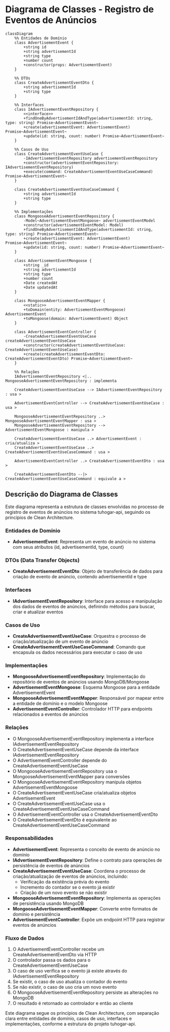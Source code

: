 # Diagrama de Classes - Registro de Eventos de Anúncios

```mermaid
classDiagram
    %% Entidades de Domínio
    class AdvertisementEvent {
        +string id
        +string advertisementId
        +string type
        +number count
        +constructor(props: AdvertisementEvent)
    }
    
    %% DTOs
    class CreateAdvertisementEventDto {
        +string advertisementId
        +string type
    }
    
    %% Interfaces
    class IAdvertisementEventRepository {
        <<interface>>
        +findOneByAdvertisementIdAndType(advertisementId: string, type: string) Promise~AdvertisementEvent~
        +create(advertisementEvent: AdvertisementEvent) Promise~AdvertisementEvent~
        +update(id: string, count: number) Promise~AdvertisementEvent~
    }
    
    %% Casos de Uso
    class CreateAdvertisementEventUseCase {
        -IAdvertisementEventRepository advertisementEventRepository
        +constructor(advertisementEventRepository: IAdvertisementEventRepository)
        +execute(command: CreateAdvertisementEventUseCaseCommand) Promise~AdvertisementEvent~
    }
    
    class CreateAdvertisementEventUseCaseCommand {
        +string advertisementId
        +string type
    }
    
    %% Implementações
    class MongooseAdvertisementEventRepository {
        -Model~AdvertisementEventMongoose~ advertisementEventModel
        +constructor(advertisementEventModel: Model)
        +findOneByAdvertisementIdAndType(advertisementId: string, type: string) Promise~AdvertisementEvent~
        +create(advertisementEvent: AdvertisementEvent) Promise~AdvertisementEvent~
        +update(id: string, count: number) Promise~AdvertisementEvent~
    }
    
    class AdvertisementEventMongoose {
        +string _id
        +string advertisementId
        +string type
        +number count
        +Date createdAt
        +Date updatedAt
    }
    
    class MongooseAdvertisementEventMapper {
        <<static>>
        +toDomain(entity: AdvertisementEventMongoose) AdvertisementEvent
        +toMongoose(domain: AdvertisementEvent) Object
    }
    
    class AdvertisementEventController {
        -CreateAdvertisementEventUseCase createAdvertisementEventUseCase
        +constructor(createAdvertisementEventUseCase: CreateAdvertisementEventUseCase)
        +create(createAdvertisementEventDto: CreateAdvertisementEventDto) Promise~AdvertisementEvent~
    }
    
    %% Relações
    IAdvertisementEventRepository <|.. MongooseAdvertisementEventRepository : implementa
    
    CreateAdvertisementEventUseCase --> IAdvertisementEventRepository : usa >
    
    AdvertisementEventController --> CreateAdvertisementEventUseCase : usa >
    
    MongooseAdvertisementEventRepository ..> MongooseAdvertisementEventMapper : usa >
    MongooseAdvertisementEventRepository --> AdvertisementEventMongoose : manipula >
    
    CreateAdvertisementEventUseCase ..> AdvertisementEvent : cria/atualiza >
    CreateAdvertisementEventUseCase ..> CreateAdvertisementEventUseCaseCommand : usa >
    
    AdvertisementEventController ..> CreateAdvertisementEventDto : usa >
    
    CreateAdvertisementEventDto --|> CreateAdvertisementEventUseCaseCommand : equivale a >
```

## Descrição do Diagrama de Classes

Este diagrama representa a estrutura de classes envolvidas no processo de registro de eventos de anúncios no sistema tuhogar-api, seguindo os princípios de Clean Architecture.

### Entidades de Domínio
- **AdvertisementEvent**: Representa um evento de anúncio no sistema com seus atributos (id, advertisementId, type, count)

### DTOs (Data Transfer Objects)
- **CreateAdvertisementEventDto**: Objeto de transferência de dados para criação de evento de anúncio, contendo advertisementId e type

### Interfaces
- **IAdvertisementEventRepository**: Interface para acesso e manipulação dos dados de eventos de anúncios, definindo métodos para buscar, criar e atualizar eventos

### Casos de Uso
- **CreateAdvertisementEventUseCase**: Orquestra o processo de criação/atualização de um evento de anúncio
- **CreateAdvertisementEventUseCaseCommand**: Comando que encapsula os dados necessários para executar o caso de uso

### Implementações
- **MongooseAdvertisementEventRepository**: Implementação do repositório de eventos de anúncios usando MongoDB/Mongoose
- **AdvertisementEventMongoose**: Esquema Mongoose para a entidade AdvertisementEvent
- **MongooseAdvertisementEventMapper**: Responsável por mapear entre a entidade de domínio e o modelo Mongoose
- **AdvertisementEventController**: Controlador HTTP para endpoints relacionados a eventos de anúncios

### Relações
- O MongooseAdvertisementEventRepository implementa a interface IAdvertisementEventRepository
- O CreateAdvertisementEventUseCase depende da interface IAdvertisementEventRepository
- O AdvertisementEventController depende do CreateAdvertisementEventUseCase
- O MongooseAdvertisementEventRepository usa o MongooseAdvertisementEventMapper para conversões
- O MongooseAdvertisementEventRepository manipula objetos AdvertisementEventMongoose
- O CreateAdvertisementEventUseCase cria/atualiza objetos AdvertisementEvent
- O CreateAdvertisementEventUseCase usa o CreateAdvertisementEventUseCaseCommand
- O AdvertisementEventController usa o CreateAdvertisementEventDto
- O CreateAdvertisementEventDto é equivalente ao CreateAdvertisementEventUseCaseCommand

### Responsabilidades
- **AdvertisementEvent**: Representa o conceito de evento de anúncio no domínio
- **IAdvertisementEventRepository**: Define o contrato para operações de persistência de eventos de anúncios
- **CreateAdvertisementEventUseCase**: Coordena o processo de criação/atualização de eventos de anúncios, incluindo:
  - Verificação da existência prévia do evento
  - Incremento do contador se o evento já existir
  - Criação de um novo evento se não existir
- **MongooseAdvertisementEventRepository**: Implementa as operações de persistência usando MongoDB
- **MongooseAdvertisementEventMapper**: Converte entre formatos de domínio e persistência
- **AdvertisementEventController**: Expõe um endpoint HTTP para registrar eventos de anúncios

### Fluxo de Dados
1. O AdvertisementEventController recebe um CreateAdvertisementEventDto via HTTP
2. O controlador passa os dados para o CreateAdvertisementEventUseCase
3. O caso de uso verifica se o evento já existe através do IAdvertisementEventRepository
4. Se existir, o caso de uso atualiza o contador do evento
5. Se não existir, o caso de uso cria um novo evento
6. O MongooseAdvertisementEventRepository persiste as alterações no MongoDB
7. O resultado é retornado ao controlador e então ao cliente

Este diagrama segue os princípios de Clean Architecture, com separação clara entre entidades de domínio, casos de uso, interfaces e implementações, conforme a estrutura do projeto tuhogar-api.
